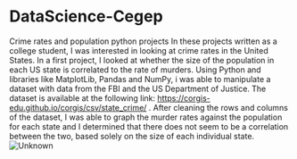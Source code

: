 # DataScience-Cegep
Crime rates and population python projects
In these projects written as a college student, I was interested in looking at crime rates in the United States. In a first project, I looked at whether the size of the population in each US state is correlated to the rate of murders. Using Python and libraries like MatplotLib, Pandas and NumPy, i was able to manipulate a dataset with data from the FBI and the US Department of Justice. The dataset is available at the following link: https://corgis-edu.github.io/corgis/csv/state_crime/ . After cleaning the rows and columns of the dataset, I was able to graph the murder rates against the population for each state and I determined that there does not seem to be a correlation between the two, based solely on the size of each individual state.  
![Unknown](https://user-images.githubusercontent.com/98190195/163054528-0b3dcd2d-5df0-47fe-9f1e-34ffa6de2e7a.png)
